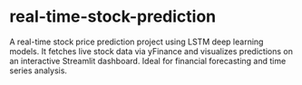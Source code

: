 # real-time-stock-prediction
A real-time stock price prediction project using LSTM deep learning models. It fetches live stock data via yFinance and visualizes predictions on an interactive Streamlit dashboard. Ideal for financial forecasting and time series analysis.
